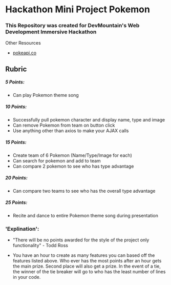 # Hackathon Mini Project Pokemon 

### This Repository was created for DevMountain's Web Development Immersive Hackathon

Other Resources 

- [pokeapi.co](https://pokeapi.co/) 

## Rubric

##### 5 Points:
- Can play Pokemon theme song

##### 10 Points:
- Successfully pull pokemon character and display name, type and image
- Can remove Pokemon from team on button click
- Use anything other than axios to make your AJAX calls

##### 15 Points:
- Create team of 6 Pokemon (Name/Type/Image for each)
- Can search for pokemon and add to team
- Can compare 2 pokemon to see who has type advantage

##### 20 Points:
- Can compare two teams to see who has the overall type advantage

##### 25 Points: 
- Recite and dance to entire Pokemon theme song during presentation

### 'Explination':

- "There will be no points awarded for the style of the project only functionality" - Todd Ross

- You have an hour to create as many features you can based off the features listed above. Who ever has the most points after an hour gets the main prize. Second place will also get a prize. In the event of a tie, the winner of the tie breaker will go to who has the least number of lines in your code.

